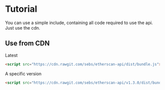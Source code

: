 # Tutorial

You can use a simple include, containing all code required to use the api.
Just use the cdn. 

## Use from CDN

Latest

```html
<script src="https://cdn.rawgit.com/sebs/etherscan-api/dist/bundle.js"></script>
```

A specific version

```html
<script src="https://cdn.rawgit.com/sebs/etherscan-api/v1.3.0/dist/bundle.js"></script>
```
